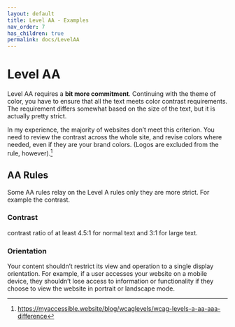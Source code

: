 ```yaml
---
layout: default
title: Level AA - Examples
nav_order: 7
has_children: true
permalink: docs/LevelAA
---
```

# Level AA
Level AA requires a **bit more commitment**. Continuing with the theme of color, you have to ensure that all the text meets color contrast requirements. The requirement differs somewhat based on the size of the text, but it is actually pretty strict.

In my experience, the majority of websites don’t meet this criterion. You need to review the contrast across the whole site, and revise colors where needed, even if they are your brand colors. (Logos are excluded from the rule, however).[^1]


## AA Rules

Some AA rules relay on the Level A rules only they are more strict. For example the contrast.

### Contrast
contrast ratio of at least 4.5:1 for normal text and 3:1 for large text.

### Orientation  
Your content shouldn’t restrict its view and operation to a single display orientation. For example, if a user accesses your website on a mobile device, they shouldn’t lose access to information or functionality if they choose to view the website in portrait or landscape mode.


[^1]: https://myaccessible.website/blog/wcaglevels/wcag-levels-a-aa-aaa-difference